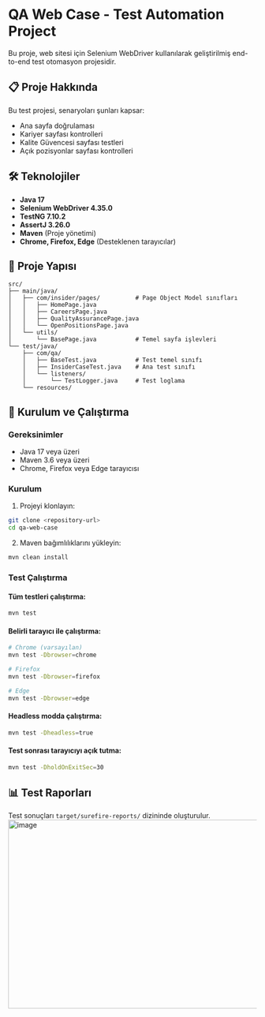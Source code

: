 # QA Web Case - Test Automation Project

Bu proje, web sitesi için Selenium WebDriver kullanılarak geliştirilmiş end-to-end test otomasyon projesidir.

## 📋 Proje Hakkında

Bu test projesi, senaryoları şunları kapsar:
- Ana sayfa doğrulaması
- Kariyer sayfası kontrolleri
- Kalite Güvencesi sayfası testleri
- Açık pozisyonlar sayfası kontrolleri

## 🛠️ Teknolojiler

- **Java 17**
- **Selenium WebDriver 4.35.0**
- **TestNG 7.10.2**
- **AssertJ 3.26.0**
- **Maven** (Proje yönetimi)
- **Chrome, Firefox, Edge** (Desteklenen tarayıcılar)

## 📁 Proje Yapısı

```
src/
├── main/java/
│   ├── com/insider/pages/          # Page Object Model sınıfları
│   │   ├── HomePage.java
│   │   ├── CareersPage.java
│   │   ├── QualityAssurancePage.java
│   │   └── OpenPositionsPage.java
│   └── utils/
│       └── BasePage.java           # Temel sayfa işlevleri
└── test/java/
    ├── com/qa/
    │   ├── BaseTest.java           # Test temel sınıfı
    │   ├── InsiderCaseTest.java    # Ana test sınıfı
    │   └── listeners/
    │       └── TestLogger.java     # Test loglama
    └── resources/
```

## 🚀 Kurulum ve Çalıştırma

### Gereksinimler
- Java 17 veya üzeri
- Maven 3.6 veya üzeri
- Chrome, Firefox veya Edge tarayıcısı

### Kurulum
1. Projeyi klonlayın:
```bash
git clone <repository-url>
cd qa-web-case
```

2. Maven bağımlılıklarını yükleyin:
```bash
mvn clean install
```

### Test Çalıştırma

#### Tüm testleri çalıştırma:
```bash
mvn test
```

#### Belirli tarayıcı ile çalıştırma:
```bash
# Chrome (varsayılan)
mvn test -Dbrowser=chrome

# Firefox
mvn test -Dbrowser=firefox

# Edge
mvn test -Dbrowser=edge
```

#### Headless modda çalıştırma:
```bash
mvn test -Dheadless=true
```

#### Test sonrası tarayıcıyı açık tutma:
```bash
mvn test -DholdOnExitSec=30
```


## 📊 Test Raporları

Test sonuçları `target/surefire-reports/` dizininde oluşturulur.
<img width="1846" height="383" alt="image" src="https://github.com/user-attachments/assets/cedbe342-b2d8-431c-9cd6-530547d911ab" />

